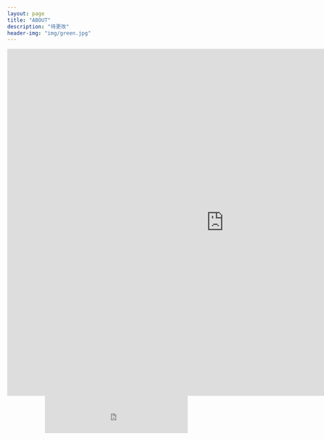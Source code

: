 ```yaml
---
layout: page
title: "ABOUT"
description: "待更改"
header-img: "img/green.jpg"
---
```

<iframe
    width="1000"
    height="800"
    src="https://www.365yg.com/a6576847985227858440/#mid=68550719261"
    frameborder="0"
    allowfullscreen>
</iframe>

<div align=center>
<iframe frameborder="no" border="0" marginwidth="0" marginheight="0" width=330 height=86 src="https://music.163.com/song?id=461525011&userid=348141565">
</iframe>
</div>
